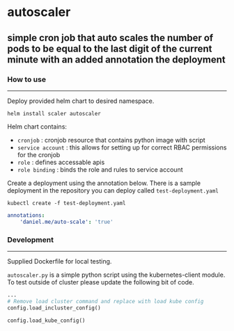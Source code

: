 # autoscaler


## simple cron job that auto scales the number of pods to be equal to the last digit of the current minute with an added annotation the deployment


### How to use
---

Deploy provided helm chart to desired namespace.

```cli
helm install scaler autoscaler
```

Helm chart contains:

* `cronjob` : cronjob resource that contains python image with script
* `service account` : this allows for setting up for correct RBAC permissions for the cronjob 
*  `role` : defines accessable apis
*  `role binding` : binds the role and rules to service account

Create a deployment using the annotation below.  There is a sample deployment in the repository you can deploy called `test-deployment.yaml`

```cli
kubectl create -f test-deployment.yaml
```

```yaml
annotations:
    'daniel.me/auto-scale': 'true'
```

### Development
---

Supplied Dockerfile for local testing.

`autoscaler.py` is a simple python script using the kubernetes-client module.  To test outside of cluster please update the following bit of code.

```python
...
# Remove load cluster command and replace with load kube config
config.load_incluster_config() 

config.load_kube_config()

```
